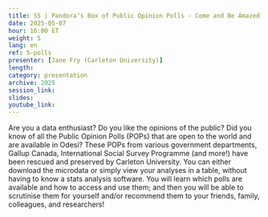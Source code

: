 ```yaml
---
title: S5 | Pandora’s Box of Public Opinion Polls - Come and Be Amazed!
date: 2025-05-07
hour: 16:00 ET
weight: 5
lang: en
ref: 5-polls
presenter: [Jane Fry (Carleton University)]
length:
category: presentation
archive: 2025
session_link:
slides:
youtube_link:
---
```

Are you a data enthusiast? Do you like the opinions of the public? Did you know of all the Public Opinion Polls (POPs) that are open to the world and are available in Odesi? These POPs from various government departments, Gallup Canada, International Social Survey Programme (and more!) have been rescued and preserved by Carleton University. <!--more-->You can either download the microdata or simply view your analyses in a table, without having to know a stats analysis software. You will learn which polls are available and how to access and use them; and then you will be able to scrutinise them for yourself and/or recommend them to your friends, family, colleagues, and researchers!
